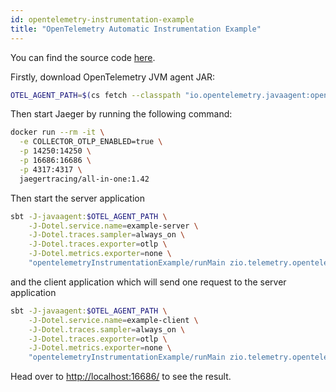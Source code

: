 ```yaml
---
id: opentelemetry-instrumentation-example
title: "OpenTelemetry Automatic Instrumentation Example"
---
```


You can find the source code [here](https://github.com/zio/zio-telemetry/tree/series/2.x/opentelemetry-instrumentation-example).

Firstly, download OpenTelemetry JVM agent JAR:
```bash
OTEL_AGENT_PATH=$(cs fetch --classpath "io.opentelemetry.javaagent:opentelemetry-javaagent:latest.release")
 ```

Then start Jaeger by running the following command:
```bash
docker run --rm -it \
  -e COLLECTOR_OTLP_ENABLED=true \
  -p 14250:14250 \
  -p 16686:16686 \
  -p 4317:4317 \
  jaegertracing/all-in-one:1.42
 ```

Then start the server application
```bash
sbt -J-javaagent:$OTEL_AGENT_PATH \
    -J-Dotel.service.name=example-server \
    -J-Dotel.traces.sampler=always_on \
    -J-Dotel.traces.exporter=otlp \
    -J-Dotel.metrics.exporter=none \
    "opentelemetryInstrumentationExample/runMain zio.telemetry.opentelemetry.instrumentation.example.ServerApp"
 ```

and the client application which will send one request to the server application
```bash
sbt -J-javaagent:$OTEL_AGENT_PATH \
    -J-Dotel.service.name=example-client \
    -J-Dotel.traces.sampler=always_on \
    -J-Dotel.traces.exporter=otlp \
    -J-Dotel.metrics.exporter=none \
    "opentelemetryInstrumentationExample/runMain zio.telemetry.opentelemetry.instrumentation.example.ClientApp"
 ```

Head over to [http://localhost:16686/](http://localhost:16686/) to see the result.
